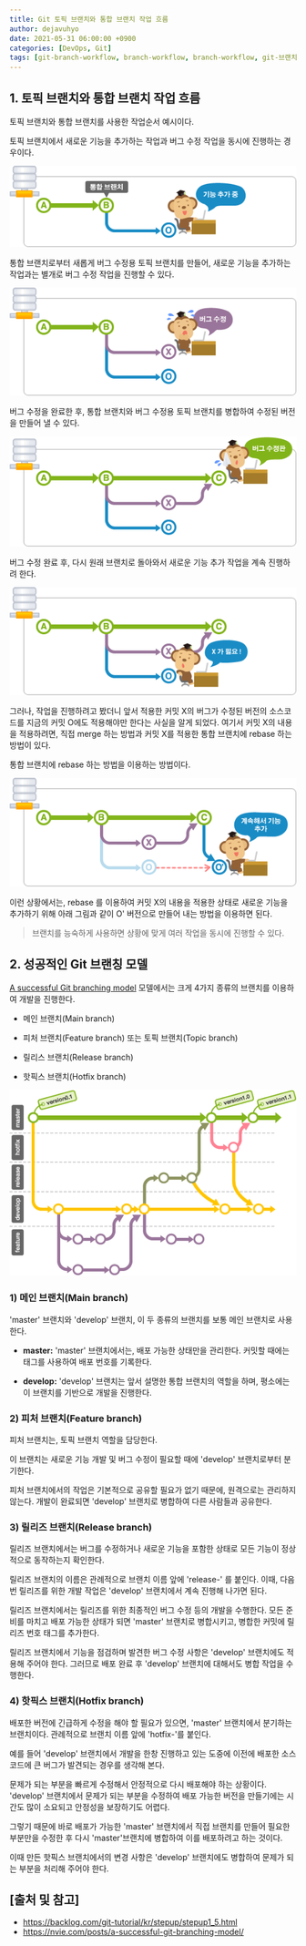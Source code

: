 ```yaml
---
title: Git 토픽 브랜치와 통합 브랜치 작업 흐름
author: dejavuhyo
date: 2021-05-31 06:00:00 +0900
categories: [DevOps, Git]
tags: [git-branch-workflow, branch-workflow, branch-workflow, git-브랜치-작업-흐름, 깃-브랜치-작업-흐름, 브랜치-작업-흐름]
---
```


## 1. 토픽 브랜치와 통합 브랜치 작업 흐름
토픽 브랜치와 통합 브랜치를 사용한 작업순서 예시이다.

토픽 브랜치에서 새로운 기능을 추가하는 작업과 버그 수정 작업을 동시에 진행하는 경우이다.

![add-function](/assets/img/2021-05-31-git-branch-workflow/add-function.png)

통합 브랜치로부터 새롭게 버그 수정용 토픽 브랜치를 만들어, 새로운 기능을 추가하는 작업과는 별개로 버그 수정 작업을 진행할 수 있다.

![error-modification](/assets/img/2021-05-31-git-branch-workflow/error-modification.png)

버그 수정을 완료한 후, 통합 브랜치와 버그 수정용 토픽 브랜치를 병합하여 수정된 버전을 만들어 낼 수 있다.

![complete](/assets/img/2021-05-31-git-branch-workflow/complete.png)

버그 수정 완료 후, 다시 원래 브랜치로 돌아와서 새로운 기능 추가 작업을 계속 진행하려 한다.

![new-function-add](/assets/img/2021-05-31-git-branch-workflow/new-function-add.png)

그러나, 작업을 진행하려고 봤더니 앞서 적용한 커밋 X의 버그가 수정된 버전의 소스코드를 지금의 커밋 O에도 적용해야만 한다는 사실을 알게 되었다. 여기서 커밋 X의 내용을 적용하려면, 직접 merge 하는 방법과 커밋 X를 적용한 통합 브랜치에 rebase 하는 방법이 있다.

통합 브랜치에 rebase 하는 방법을 이용하는 방법이다.

![rebase](/assets/img/2021-05-31-git-branch-workflow/rebase.png)

이런 상황에서는, rebase 를 이용하여 커밋 X의 내용을 적용한 상태로 새로운 기능을 추가하기 위해 아래 그림과 같이 O' 버전으로 만들어 내는 방법을 이용하면 된다.

> 브랜치를 능숙하게 사용하면 상황에 맞게 여러 작업을 동시에 진행할 수 있다.

## 2. 성공적인 Git 브랜칭 모델
[A successful Git branching model](http://nvie.com/posts/a-successful-git-branching-model/) 모델에서는 크게 4가지 종류의 브랜치를 이용하여 개발을 진행한다.

* 메인 브랜치(Main branch)

* 피처 브랜치(Feature branch) 또는 토픽 브랜치(Topic branch)

* 릴리스 브랜치(Release branch)

* 핫픽스 브랜치(Hotfix branch)

![branching-model](/assets/img/2021-05-31-git-branch-workflow/branching-model.png)

### 1) 메인 브랜치(Main branch)
'master' 브랜치와 'develop' 브랜치, 이 두 종류의 브랜치를 보통 메인 브랜치로 사용한다.

* **master:** 'master' 브랜치에서는, 배포 가능한 상태만을 관리한다. 커밋할 때에는 태그를 사용하여 배포 번호를 기록한다.

* **develop:** 'develop' 브랜치는 앞서 설명한 통합 브랜치의 역할을 하며, 평소에는 이 브랜치를 기반으로 개발을 진행한다.

### 2) 피처 브랜치(Feature branch)
피처 브랜치는, 토픽 브랜치 역할을 담당한다.

이 브랜치는 새로운 기능 개발 및 버그 수정이 필요할 때에 'develop' 브랜치로부터 분기한다. 

피처 브랜치에서의 작업은 기본적으로 공유할 필요가 없기 때문에, 원격으로는 관리하지 않는다. 개발이 완료되면 'develop' 브랜치로 병합하여 다른 사람들과 공유한다.

### 3) 릴리즈 브랜치(Release branch)
릴리즈 브랜치에서는 버그를 수정하거나 새로운 기능을 포함한 상태로 모든 기능이 정상적으로 동작하는지 확인한다.

릴리즈 브랜치의 이름은 관례적으로 브랜치 이름 앞에 'release-' 를 붙인다. 이때, 다음번 릴리즈를 위한 개발 작업은 'develop' 브랜치에서 계속 진행해 나가면 된다.

릴리즈 브랜치에서는 릴리즈를 위한 최종적인 버그 수정 등의 개발을 수행한다. 모든 준비를 마치고 배포 가능한 상태가 되면 'master' 브랜치로 병합시키고, 병합한 커밋에 릴리즈 번호 태그를 추가한다.

릴리즈 브랜치에서 기능을 점검하며 발견한 버그 수정 사항은 'develop' 브랜치에도 적용해 주어야 한다. 그러므로 배포 완료 후 'develop' 브랜치에 대해서도 병합 작업을 수행한다.

### 4) 핫픽스 브랜치(Hotfix branch)
배포한 버전에 긴급하게 수정을 해야 할 필요가 있으면, 'master' 브랜치에서 분기하는 브랜치이다. 관례적으로 브랜치 이름 앞에 'hotfix-'를 붙인다.

예를 들어 'develop' 브랜치에서 개발을 한창 진행하고 있는 도중에 이전에 배포한 소스코드에 큰 버그가 발견되는 경우를 생각해 본다.

문제가 되는 부분을 빠르게 수정해서 안정적으로 다시 배포해야 하는 상황이다. 'develop' 브랜치에서 문제가 되는 부분을 수정하여 배포 가능한 버전을 만들기에는 시간도 많이 소요되고 안정성을 보장하기도 어렵다.

그렇기 때문에 바로 배포가 가능한 'master' 브랜치에서 직접 브랜치를 만들어 필요한 부분만을 수정한 후 다시 'master'브랜치에 병합하여 이를 배포하려고 하는 것이다.

이때 만든 핫픽스 브랜치에서의 변경 사항은 'develop' 브랜치에도 병합하여 문제가 되는 부분을 처리해 주어야 한다.

## [출처 및 참고]
* <https://backlog.com/git-tutorial/kr/stepup/stepup1_5.html>
* <https://nvie.com/posts/a-successful-git-branching-model/>
